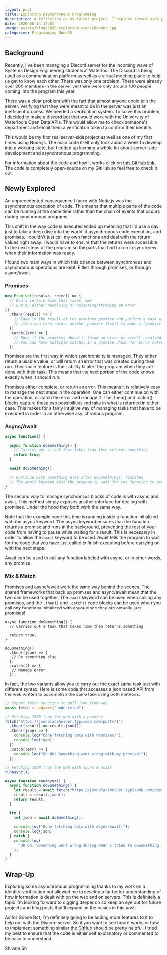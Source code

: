 ```yaml
---
layout: post
title: Exploring Asynchronous Programming
description: A reflection on my latest project. I explore server-side programming through Node.js thanks to a brief introduction while working on a bot.
date: 2020-08-14 17:01
image: assets/blog/2020/exploring-async/header.jpg
categories: Programming NodeJS
---
```

## Background

Recently, I've been managing a Discord server for the incoming wave of Systems Design Engineering students at Waterloo. The Discord is being used as a communication platform as well as a virtual meeting place to help us get to know each other.
There was only one problem. There were already over 200 members in the server yet there were only around 100 people coming into the program this year.

There was a clear problem with the fact that almost anyone could join the server. Verifying that they were meant to be in the server was just an inefficient process.
We needed a verification system. To solve this problem, I decided to make a discord bot that would work with the University of Waterloo's Open Data APIs. This would allow me to check someone's department and email them a verification token to confirm their identity.

This would be my first real server-side project as well as one of my first times using Node.js. The main code itself only took about a week to develop into a working state, but I ended up learning a whole lot about server-side development and asynchronous programming.

For information about the code and how it works click on [this GitHub link.](https://github.com/shivam-sh/goose-bot) The code is completely open-source on my GitHub so feel free to check it out.

## Newly Explored

An unprecedented consequence I faced with Node.js was the asynchronous execution of code. This means that multiple parts of the code can be running at the same time rather than the chain of events that occurs during synchronous programs.

This shift in the way code is executed ended up meaning that I'd use a day just to take a deep dive into the world of asynchronous code execution, and promises. I couldn't just call my own functions and deal with the return values right away. I would have to ensure that the returns were accessible to the next steps of the program so the parts that had to run in sync knew when their information was ready.

I found two main ways in which this balance between synchronous and asynchronous operations are kept. Either through promises, or through async/await.

### Promises
``` javascript
new Promise((resolve, reject) => {
  // Run a certain task that takes time 
  // End by either resolving or rejecting/throwing an error
})
  .then((result) => {
    // Take in the result of the previous promise and perform a task with it 
    // .then can even return another promise itself to make a "promise chain"
  })
  .catch((err) => {
    // Runs if the promises above it throw an error or aren't resolved. 
    // You can have multiple catches in a promise chain for error correction
  });
```
Promises are the first way in which synchronicity is managed. They either return a usable value, or will return an error that was created during their run. Their main feature is their ability to alert the program when they are done with their task. This means that the next portion of the code knows exactly when it should run.

Promises either complete, or return an error. This means it is relatively easy to manage the next steps in the operation. One can either continue on with the operation, or catch the error and manage it. The .then() and .catch() blocks capture these two possibilities and take in what is returned in either case. This makes for a fairly intuitive way of managing tasks that have to be executed in order in an otherwise asynchronous program.


### Async/Await
``` javascript
async function() {

  async function doSomething() {
    // Carries out a task that takes time then returns something
    return true;
  }

  await doSomething();

  // Continue with something else after doSomething() finishes
  // The await keyword told the program to wait for the function to stop
}
```

The second way to manage synchronous blocks of code is with async and await. This method simply exposes another interface for dealing with promises. Under the hood they both work the same way. 

Note that the example code this time is running inside a function initialized with the async keyword. The async keyword ensures that the function returns a promise and runs in the background, preventing the rest of your code from having to pause while waiting for a result.
This is necessary in order to allow the `await` keyword to be used. Await tells the program to wait for the code that you have just called to finish executing before carrying on with the next steps.

Await can be used to call any function labeled with async, or in other words, any promise.

### Mix & Match
Promises and async/await work the same way behind the scenes. The shared frameworks that back up promises and async/await mean that the two can be used together. The `await` keyword can be used when calling any promises, and the `.then()` and `.catch()` code blocks can be used when you call any functions initialized with async since they are actually just promises!

```
async function doSomething() {
  // Carries out a task that takes time then returns something

  return true;
}

doSomething()
  .then((json) => {
   // Do something else
  })
  .catch(() => {
   // Manage error
  });

```

In fact, the two variants allow you to carry out the exact same task just with different syntax. Here is some code that accesses a json based API from the web written to accomplish the same task using both methods.

``` javascript
// Import fetch function to pull json from web
const fetch = require("node-fetch");

// Fetching JSON from the web with a promise
fetch("https://jsonplaceholder.typicode.com/posts/1")
  .then((result) => result.json())
  .then((json) => {
    console.log("Done fetching data with Promises!");
    console.log(json);
  })
  .catch((err) => {
    console.log("Uh Oh! Something went wrong with my promise!");
  });

// Fetching JSON from the web with async & await
runAsync();

async function runAsync() {
  async function doSomething() {
    let result = await fetch("https://jsonplaceholder.typicode.com/posts/1");
    result = result.json();
    return result;
  }

  try {
    let json = await doSomething();

    console.log("Done fetching data with Async/Await!");
    console.log(json);
  } catch {
    console.log(
      "Uh Oh! Something went wrong during when I tried to doSomething!"
    );
  }
}
```

## Wrap-Up

Exploring some asynchronous programming thanks to my work on a identity-verification bot allowed me to develop a far better understanding of how information is dealt with on the web and on servers.
This is definitely a topic I'm looking forward to digging deeper on so keep an eye out for future projects and blog posts that'll expand on the basics in this post.

As for Goose Bot, I'm definitely going to be adding more features to it to help out with the Discord server. So if you want to see how it works or how to implement something similar [the GitHub](https://github.com/shivam-sh/goose-bot) should be pretty helpful. I tried my best to ensure that the code is either self explanatory or commented to be easy to understand.

Shivam Sh
